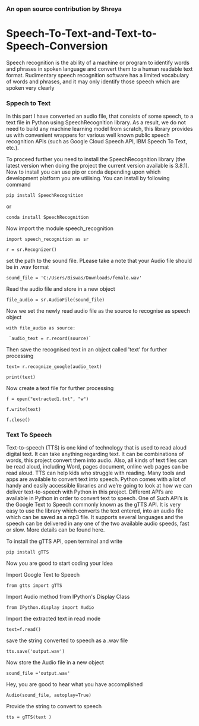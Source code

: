 ### An open source contribution by Shreya ###
# Speech-To-Text-and-Text-to-Speech-Conversion

Speech recognition is the ability of a machine or program to identify words and phrases in spoken language and convert them to a human readable text format. Rudimentary speech recognition software has a limited vocabulary of words and phrases, and it may only identify those speech which are spoken very clearly

### Sppech to Text ###

In this part I have converted an audio file, that consists of some speech, to a text file in Python using SpeechRecognition library. As a result, we do not need to build any machine learning model from scratch, this library provides us with convenient wrappers for various well known public speech recognition APIs (such as Google Cloud Speech API, IBM Speech To Text, etc.).

To proceed further you need to install the SpeechRecognition library (the latest version when doing the project the current version available is 3.8.1). Now to install you can use pip or conda depending upon which development platform you are utilising. You can install by following command

`pip install SpeechRecognition`

or

`conda install SpeechRecognition`

Now import the module speech_recognition

`import speech_recognition as sr`

`r = sr.Recognizer()`

set the path to the sound file. PLease take a note that your Audio file should be in .wav format

`sound_file = 'C:/Users/Biswas/Downloads/female.wav'`

Read the audio file and store in a new object

`file_audio = sr.AudioFile(sound_file)`

Now we set the newly read audio file as the source to recognise as speech object

`with file_audio as source:`

     `audio_text = r.record(source)`

Then save the recognised text in an object called 'text' for further processing

`text= r.recognize_google(audio_text)`
 
 `print(text)`
 
 Now create a text file for further processing

`f = open("extracted1.txt", "w")`

`f.write(text)`

`f.close()`

### Text To Speech ###

Text-to-speech (TTS) is one kind of technology that is used to read aloud digital text. It can take anything regarding text. It can be combinations of words, this project convert them into audio. Also, all kinds of text files can be read aloud, including Word, pages document, online web pages can be read aloud. TTS can help kids who struggle with reading. Many tools and apps are available to convert text into speech. Python comes with a lot of handy and easily accessible libraries and we’re going to look at how we can deliver text-to-speech with Python in this project. Different API’s are available in Python in order to convert text to speech. One of Such API’s is the Google Text to Speech commonly known as the gTTS API. It is very easy to use the library which converts the text entered, into an audio file which can be saved as a mp3 file. It supports several languages and the speech can be delivered in any one of the two available audio speeds, fast or slow. More details can be found here.

To install the gTTS API, open terminal and write

`pip install gTTS`

Now you are good to start coding your Idea

Import Google Text to Speech

`from gtts import gTTS`

Import Audio method from IPython's Display Class

`from IPython.display import Audio` 

Import the extracted text in read mode

`text=f.read()`

save the string converted to speech as a .wav file

`tts.save('output.wav')` 

Now store the Audio file in a new object

`sound_file ='output.wav'`

Hey, you are good to hear what you have accomplished

`Audio(sound_file, autoplay=True)` 

Provide the string to convert to speech

`tts = gTTS(text )` 
